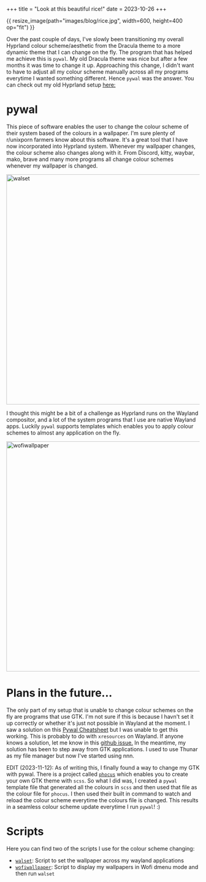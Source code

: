 +++
title = "Look at this beautiful rice!"
date = 2023-10-26
+++

{{ resize_image(path="images/blog/rice.jpg", width=600, height=400 op="fit") }}

Over the past couple of days, I've slowly been transitioning my overall Hyprland colour scheme/aesthetic from the Dracula theme to a more dynamic theme that I can change on the fly. The program that has helped me achieve this is `pywal`. My old Dracula theme was nice but after a few months it was time to change it up. Approaching this change, I didn't want to have to adjust all my colour scheme manually across all my programs everytime I wanted something different. Hence `pywal` was the answer. You can check out my old Hyprland setup [here:](@/blog/Hyprland.md)

# pywal
This piece of software enables the user to change the colour scheme of their system based of the colours in a wallpaper. I'm sure plenty of r/unixporn farmers know about this software. It's a great tool that I have now incorporated into Hyprland system. Whenever my wallpaper changes, the colour scheme also changes along with it. From Discord, kitty, waybar, mako, brave and many more programs all change colour schemes whenever my wallpaper is changed. 

<img alt="walset" width="600" src="https://picoshare.tuxtower.net/-QUZTregu34" />

I thought this might be a bit of a challenge as Hyprland runs on the Wayland compositor, and a lot of the system programs that I use are native Wayland apps. Luckily `pywal` supports templates which enables you to apply colour schemes to almost any application on the fly.

<img alt="wofiwallpaper" width="600" src="https://picoshare.tuxtower.net/-v3bFwfeyBE" />

# Plans in the future...
The only part of my setup that is unable to change colour schemes on the fly are programs that use GTK. I'm not sure if this is because I havn't set it up correctly or whether it's just not possible in Wayland at the moment. I saw a solution on this <a href="https://www.schotty.com/Cheatsheets/Pywal_cheatsheet/" target="_blank">Pywal Cheatsheet</a> but I was unable to get this working. This is probably to do with `xresources` on Wayland. If anyone knows a solution, let me know in this <a href="https://github.com/dylanaraps/pywal/issues/718" target="_blank">github issue.</a> In the meantime, my solution has been to step away from GTK applications. I used to use Thunar as my file manager but now I've started using nnn.

EDIT (2023-11-12): As of writing this, I finally found a way to change my GTK with pywal. There is a project called [`phocus`](https://github.com/phocus/gtk) which enables you to create your own GTK theme with `scss`. So what I did was, I created a `pywal` template file that generated all the colours in `scss` and then used that file as the colour file for `phocus`. I then used their built in command to watch and reload the colour scheme everytime the colours file is changed. This results in a seamless colour scheme update everytime I run `pywal`! :)


# Scripts
Here you can find two of the scripts I use for the colour scheme changing:
- <a href="https://github.com/Ay1tsMe/walset" target="_blank">`walset`</a>: Script to set the wallpaper across my wayland applications
- <a href="https://github.com/Ay1tsMe/wofiwallpaper" target="_blank">`wofiwallpaper`</a>: Script to display my wallpapers in Wofi dmenu mode and then run `walset`
